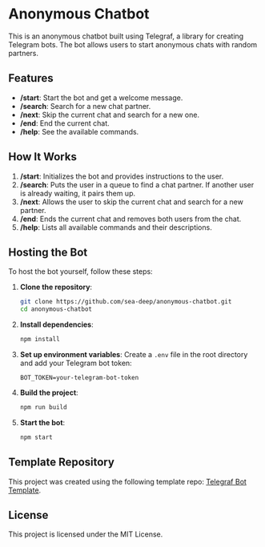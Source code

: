 # Anonymous Chatbot

This is an anonymous chatbot built using Telegraf, a library for creating Telegram bots. The bot allows users to start anonymous chats with random partners.

## Features

- **/start**: Start the bot and get a welcome message.
- **/search**: Search for a new chat partner.
- **/next**: Skip the current chat and search for a new one.
- **/end**: End the current chat.
- **/help**: See the available commands.

## How It Works

1. **/start**: Initializes the bot and provides instructions to the user.
2. **/search**: Puts the user in a queue to find a chat partner. If another user is already waiting, it pairs them up.
3. **/next**: Allows the user to skip the current chat and search for a new partner.
4. **/end**: Ends the current chat and removes both users from the chat.
5. **/help**: Lists all available commands and their descriptions.

## Hosting the Bot

To host the bot yourself, follow these steps:

1. **Clone the repository**:
    ```sh
    git clone https://github.com/sea-deep/anonymous-chatbot.git
    cd anonymous-chatbot
    ```

2. **Install dependencies**:
    ```sh
    npm install
    ```

3. **Set up environment variables**:
    Create a `.env` file in the root directory and add your Telegram bot token:
    ```env
    BOT_TOKEN=your-telegram-bot-token
    ```

4. **Build the project**:
    ```sh
    npm run build
    ```

5. **Start the bot**:
    ```sh
    npm start
    ```

## Template Repository

This project was created using the following template repo: [Telegraf Bot Template](https://github.com/sea-deep/telegraf-bot-template).

## License

This project is licensed under the MIT License.